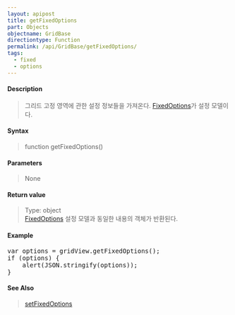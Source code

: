 ```yaml
---
layout: apipost
title: getFixedOptions
part: Objects
objectname: GridBase
directiontype: Function
permalink: /api/GridBase/getFixedOptions/
tags:
  - fixed
  - options
---
```



#### Description

> 그리드 고정 영역에 관한 설정 정보들을 가져온다. [FixedOptions](/api/types/FixedOptions/)가 설정 모델이다.

#### Syntax

> function getFixedOptions()

#### Parameters

> None

#### Return value

> Type: object  
> [FixedOptions](/api/types/FixedOptions/) 설정 모델과 동일한 내용의 객체가 반환된다.

#### Example

<pre class="prettyprint">
var options = gridView.getFixedOptions();
if (options) {
	alert(JSON.stringify(options));
}
</pre>

#### See Also
> [setFixedOptions](/api/GridBase/setFixedOptions)